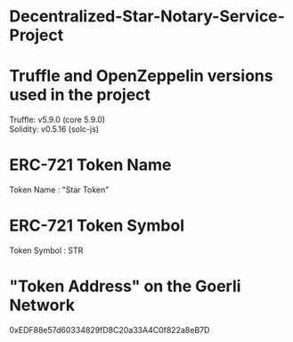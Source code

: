 # Decentralized-Star-Notary-Service-Project
# Truffle and OpenZeppelin versions used in the project
Truffle: v5.9.0 (core 5.9.0) <br/>
Solidity: v0.5.16 (solc-js)

# ERC-721 Token Name
Token Name : "Star Token"

# ERC-721 Token Symbol
Token Symbol : STR

# "Token Address" on the Goerli Network
0xEDF88e57d60334829fD8C20a33A4C0f822a8eB7D
